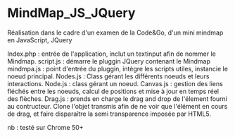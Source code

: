 # MindMap_JS_JQuery
Réalisation dans le cadre d'un examen de la Code&amp;Go, d'un mini mindmap en JavaScript, JQuery 

Index.php : entrée de l'application, inclut un textinput afin de nommer le Mindmap.
script.js : démarre le pluggin JQuery contenant le Mindmap
mindmpa.js : point d'entrée du pluggin, intègre les scripts utiles, instancie le noeud principal.
Nodes.js : Class gérant les différents noeuds et leurs interactions.
Node.js : class gérant un noeud.
Canvas.js : gestion des liens fléchés entre les noeuds, calcul de positions et mise à jour en temps réel des flèches.
Drag.js : prends en charge le drag and drop de l'élement fourni au contructeur. Clone l'objet transmis afin de ne voir que l'élément
en cours de drag, et faire disparaître la semi transparence imposée par HTML5.

nb : testé sur Chrome 50+

